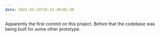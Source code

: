 ```yaml
---
date: 2021-05-24T20:14:30+05:30
---
```


Apparently the first commit on this project. Before that the codebase was being
built for some other prototype.
